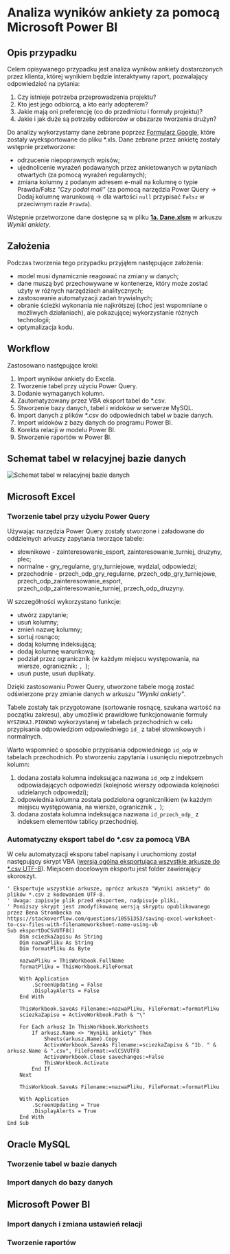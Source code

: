 # Analiza wyników ankiety za pomocą Microsoft Power BI
## Opis przypadku
Celem opisywanego przypadku jest analiza wyników ankiety dostarczonych przez klienta, której wynikiem będzie interaktywny raport, pozwalający odpowiedzieć na pytania:
1. Czy istnieje potrzeba przeprowadzenia projektu?
2. Kto jest jego odbiorcą, a kto early adopterem?
3. Jakie mają oni preferencję (co do przedmiotu i formuły projektu)?
4. Jakie i jak duże są potrzeby odbiorców w obszarze tworzenia drużyn?

Do analizy wykorzystamy dane zebrane poprzez [Formularz Google](https://www.google.com/intl/pl_pl/forms/about/), które zostały wyeksportowane do pliku *.xls. Dane zebrane przez ankietę zostały wstępnie przetworzone:
* odrzucenie niepoprawnych wpisów;
* ujednolicenie wyrażeń podawanych przez ankietowanych w pytaniach otwartych (za pomocą wyrażeń regularnych);
* zmiana kolumny z podanym adresem e-mail na kolumnę o typie Prawda/Fałsz *"Czy podał mail"* (za pomocą narzędzia Power Query -> Dodaj kolumnę warunkową -> dla wartości `null` przypisać `Fałsz` w przeciwnym razie `Prawda`).

Wstępnie przetworzone dane dostępne są w pliku [**1a. Dane.xlsm**](https://github.com/LuxF3rre/Data-Science-Analiza-ankiety-Excel-VBA-MySQL-Power-BI/blob/master/1a.%20Dane.xlsm) w arkuszu *Wyniki ankiety*.
## Założenia 
Podczas tworzenia tego przypadku przyjąłem następujące założenia:
* model musi dynamicznie reagować na zmiany w danych;
* dane muszą być przechowywane w kontenerze, który może zostać użyty w różnych narzędziach analitycznych;
* zastosowanie automatyzacji zadań trywialnych;
* obranie ścieżki wykonania nie najkrótszej (choć jest wspomniane o możliwych działaniach), ale pokazującej wykorzystanie różnych technologii;
* optymalizacja kodu.
## Workflow
Zastosowano następujące kroki:
1. Import wyników ankiety do Excela.
2. Tworzenie tabel przy użyciu Power Query.
3. Dodanie wymaganych kolumn.
4. Zautomatyzowany przez VBA eksport tabel do *.csv.
5. Stworzenie bazy danych, tabel i widoków w serwerze MySQL.
6. Import danych z plików *.csv do odpowiednich tabel w bazie danych.
7. Import widoków z bazy danych do programu Power BI.
8. Korekta relacji w modelu Power BI.
9. Stworzenie raportów w Power BI.
## Schemat tabel w relacyjnej bazie danych
![Schemat tabel w relacyjnej bazie danych](https://github.com/LuxF3rre/Data-Science-Analiza-ankiety-Excel-VBA-MySQL-Power-BI/blob/master/Pliki%20pomocnicze/schemat%20tabel.png)
## Microsoft Excel
### Tworzenie tabel przy użyciu Power Query
Używając narzędzia Power Query zostały stworzone i załadowane do oddzielnych arkuszy zapytania tworzące tabele:
* słownikowe - zainteresowanie_esport, zainteresowanie_turniej, druzyny, plec;
* normalne - gry_regularne, gry_turniejowe, wydzial, odpowiedzi;
* przechodnie - przech_odp_gry_regularne, przech_odp_gry_turniejowe, przech_odp_zainteresowanie_esport, przech_odp_zainteresowanie_turniej, przech_odp_druzyny.
  
W szczegółności wykorzystano funkcje:
* utwórz zapytanie;
* usuń kolumny;
* zmień nazwę kolumny;
* sortuj rosnąco;
* dodaj kolumnę indeksującą;
* dodaj kolumnę warunkową;
* podział przez ogranicznik (w każdym miejscu występowania, na wiersze, ogranicznik: `, `);
* usuń puste, usuń duplikaty.

Dzięki zastosowaniu Power Query, utworzone tabele mogą zostać odświerzone przy zmianie danych w arkuszu *"Wyniki ankiety"*.

Tabele zostały tak przygotowane (sortowanie rosnącę, szukana wartość na początku zakresu), aby umożliwić prawidłowe funkcjonowanie formuly `WYSZUKAJ.PIONOWO` wykorzystanej w tabelach przechodnich w celu przypisania odpowiedziom odpowiedniego `id_` z tabel słownikowych i normalnych.

Warto wspomnieć o sposobie przypisania odpowiedniego `id_odp` w tabelach przechodnich. Po stworzeniu zapytania i usunięciu niepotrzebnych kolumn:
1. dodana została kolumna indeksująca nazwana `id_odp` z indeksem odpowiadających odpowiedzi (kolejność wierszy odpowiada kolejności udzielanych odpowedzi);
2. odpowiednia kolumna została podzielona ogranicznikiem (w każdym miejscu występowania, na wiersze, ogranicznik `, `);
3. dodana została kolumna indeksująca nazwana `id_przech_odp_` z indeksem elementów tablicy przechodniej.
### Automatyczny eksport tabel do *.csv za pomocą VBA
W celu automatyzacji eksporu tabel napisany i uruchomiony został następujący skrypt VBA ([wersja ogólna eksportująca wszystkie arkusze do *.csv UTF-8](https://github.com/LuxF3rre/Handy-VBA-Scripts/blob/master/Excel/MassExportToCSV_UTF8.vb)). Miejscem docelowym eksportu jest folder zawierający skoroszyt.
```vbnet
' Eksportuje wszystkie arkusze, oprócz arkusza "Wyniki ankiety" do plików *.csv z kodowaniem UTF-8.
' Uwaga: zapisuje plik przed eksportem, nadpisuje pliki.
' Poniższy skrypt jest zmodyfikowaną wersją skryptu opublikowanego przez Bena Strombecka na https://stackoverflow.com/questions/10551353/saving-excel-worksheet-to-csv-files-with-filenameworksheet-name-using-vb
Sub eksportDoCSVUTF8()
    Dim sciezkaZapisu As String
    Dim nazwaPliku As String
    Dim formatPliku As Byte
    
    nazwaPliku = ThisWorkbook.FullName
    formatPliku = ThisWorkbook.FileFormat
    
    With Application
        .ScreenUpdating = False
        .DisplayAlerts = False
    End With
    
    ThisWorkbook.SaveAs Filename:=nazwaPliku, FileFormat:=formatPliku
    sciezkaZapisu = ActiveWorkbook.Path & "\"
        
    For Each arkusz In ThisWorkbook.Worksheets
        If arkusz.Name <> "Wyniki ankiety" Then
            Sheets(arkusz.Name).Copy
            ActiveWorkbook.SaveAs Filename:=sciezkaZapisu & "1b. " & arkusz.Name & ".csv", FileFormat:=xlCSVUTF8
            ActiveWorkbook.Close savechanges:=False
            ThisWorkbook.Activate
        End If
    Next
    
    ThisWorkbook.SaveAs Filename:=nazwaPliku, FileFormat:=formatPliku
    
    With Application
        .ScreenUpdating = True
        .DisplayAlerts = True
    End With
End Sub
```
## Oracle MySQL
### Tworzenie tabel w bazie danych

### Import danych do bazy danych

## Microsoft Power BI
### Import danych i zmiana ustawień relacji

### Tworzenie raportów
